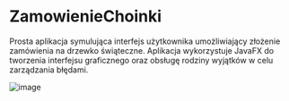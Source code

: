# ZamowienieChoinki
Prosta aplikacja symulująca interfejs użytkownika umożliwiający złożenie zamówienia na drzewko świąteczne.
Aplikacja wykorzystuje JavaFX do tworzenia interfejsu graficznego oraz obsługę rodziny wyjątków w celu zarządzania błędami.

![image](https://github.com/user-attachments/assets/98bbc95c-f9b2-410b-9b05-26a1872959ba)
